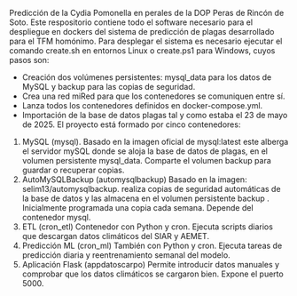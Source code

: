 Predicción de la Cydia Pomonella en perales de la DOP Peras de Rincón de Soto.
Este respositorio contiene todo el software necesario para el despliegue en dockers del sistema de predicción de plagas desarrollado para el TFM homónimo.
Para desplegar el sistema es necesario ejecutar el comando create.sh en entornos Linux o create.ps1 para Windows, cuyos pasos son:
- Creación dos volúmenes persistentes: mysql_data para los datos de MySQL y backup para las copias de seguridad.
- Crea una red miRed para que los contenedores se comuniquen entre sí.
- Lanza todos los contenedores definidos en  docker-compose.yml.
- Importación de la base de datos plagas tal y como estaba el 23 de mayo de 2025.
El proyecto está formado por cinco contenedores:
1. MySQL (mysql).
Basado en la imagen oficial de mysql:latest este alberga el servidor mySQL donde se aloja la base de datos de plagas, en el volumen persistente mysql_data. Comparte el volumen backup para guardar o recuperar copias.
3. AutoMySQLBackup (automysqlbackup)
Basado en la imagen: selim13/automysqlbackup. realiza copias de seguridad automáticas de la base de datos y las almacena en el volumen persistente backup . Inicialmente programada una copia cada semana.
Depende del contenedor mysql.
3. ETL (cron_etl)
Contenedor con Python y cron. Ejecuta scripts diarios que descargan datos climáticos del SIAR y AEMET.
4. Predicción ML (cron_ml)
También con Python y cron. Ejecuta tareas de predicción diaria y reentrenamiento semanal del modelo.
6. Aplicación Flask (appdatoscarpo)
Permite introducir datos manuales y comprobar que los datos climáticos se cargaron bien.
Expone el puerto 5000.
